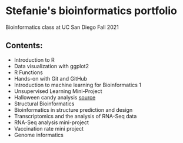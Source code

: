 # Stefanie's bioinformatics portfolio

Bioinformatics class at UC San Diego Fall 2021

## Contents:

- Introduction to R
- Data visualization with ggplot2
- R Functions
- Hands-on with Git and GitHub 
- Introduction to machine learning for Bioinformatics 1 
- Unsupervised Learning Mini-Project
- Halloween candy analysis [source](https://github.com/sjhodapp6/bggn213/blob/main/class09_mini_project/class09.Rmd)
- Structural Bioinformatics
- Bioinformatics in structure prediction and design 
- Transcriptomics and the analysis of RNA-Seq data
- RNA-Seq analysis mini-project
- Vaccination rate mini project
- Genome informatics

